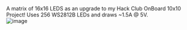 A matrix of 16x16 LEDS as an upgrade to my Hack Club OnBoard 10x10 Project! Uses 256 WS2812B LEDs and draws ~1.5A @ 5V.   
![image](https://github.com/user-attachments/assets/ca8a5e57-a1c8-4fb3-85ce-de51bf34aaaa)
